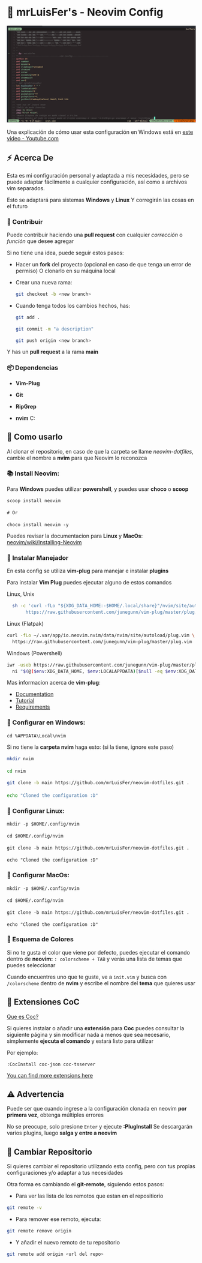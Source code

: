 # 📗 mrLuisFer's - Neovim Config
![](./doc/screenshot-init-vim.PNG)

Una explicación de cómo usar esta configuración en Windows está en [este video - Youtube.com](https://www.youtube.com/channel/UCw1Ipy5_P1OL0zUJMfYC7-A)

## ⚡ Acerca De

Esta es mi configuración personal y adaptada a mis necesidades, pero se puede adaptar fácilmente a cualquier configuración, así como a archivos vim separados.

Esto se adaptará para sistemas **Windows** y **Linux**
Y corregirán las cosas en el futuro

### 🌱 Contribuir

Puede contribuir haciendo una **pull request** con cualquier _corrección_ o _función_ que desee agregar

Si no tiene una idea, puede seguir estos pasos:

- Hacer un **fork** del proyecto (opcional en caso de que tenga un error de permiso)
  O clonarlo en su máquina local

- Crear una nueva rama:

  ```bash
  git checkout -b <new branch>
  ```

- Cuando tenga todos los cambios hechos, has:

  ```bash
  git add .
  ```

  ```bash
  git commit -m "a description"
  ```

  ```bash
  git push origin <new branch>
  ```

Y has un **pull request** a la rama **main**

### 📦 Dependencias

- **Vim-Plug**

- **Git**

- **RipGrep**

- **nvim** C:

## 🦄 Como usarlo
Al clonar el repositorio, en caso de que la carpeta se llame *neovim-dotfiles*, cambie el nombre a **nvim** para que Neovim lo reconozca

### 📚 Install Neovim:
  Para **Windows** puedes utilizar **powershell**, y puedes usar **choco** o **scoop**
  ```
  scoop install neovim
  
  # Or

  choco install neovim -y
  ```
  
  Puedes revisar la documentacion para **Linux** y **MacOs**: [neovim/wiki/Installing-Neovim](https://github.com/neovim/neovim/wiki/Installing-Neovim)
  
### 🌙 Instalar Manejador
  En esta config se utiliza **vim-plug** para manejar e instalar **plugins**

  Para instalar **Vim Plug** puedes ejecutar alguno de estos comandos

  Linux, Unix
  ```bash
    sh -c 'curl -fLo "${XDG_DATA_HOME:-$HOME/.local/share}"/nvim/site/autoload/plug.vim --create-dirs \
         https://raw.githubusercontent.com/junegunn/vim-plug/master/plug.vim'
  ```
  
  Linux (Flatpak)
  ```bash
  curl -fLo ~/.var/app/io.neovim.nvim/data/nvim/site/autoload/plug.vim \
    https://raw.githubusercontent.com/junegunn/vim-plug/master/plug.vim
  ```
  
  Windows (Powershell)
  ```bash
  iwr -useb https://raw.githubusercontent.com/junegunn/vim-plug/master/plug.vim |`
    ni "$(@($env:XDG_DATA_HOME, $env:LOCALAPPDATA)[$null -eq $env:XDG_DATA_HOME])/nvim-data/site/autoload/plug.vim" -Force
  ```
  
  Mas informacion acerca de **vim-plug**:
  - [Documentation](https://github.com/junegunn/vim-plug)
  - [Tutorial](https://github.com/junegunn/vim-plug/wiki/tutorial)
  - [Requirements](https://github.com/junegunn/vim-plug/wiki/requirements)
  
### 📘 Configurar en Windows:
  ```
  cd %APPDATA\Local\nvim
  ```
  
  Si no tiene la **carpeta nvim** haga esto: (si la tiene, ignore este paso)
  ```bash
  mkdir nvim
  
  cd nvim
  ```
  
  ```bash
  git clone -b main https://github.com/mrLuisFer/neovim-dotfiles.git .
  
  echo "Cloned the configuration :D"
  ```


### 🐧 Configurar Linux:
  ```
  mkdir -p $HOME/.config/nvim
  
  cd $HOME/.config/nvim
  
  git clone -b main https://github.com/mrLuisFer/neovim-dotfiles.git .
  
  echo "Cloned the configuration :D"
  ```

### 🍎 Configurar MacOs:
  ```
  mkdir -p $HOME/.config/nvim
  
  cd $HOME/.config/nvim
  
  git clone -b main https://github.com/mrLuisFer/neovim-dotfiles.git .
  
  echo "Cloned the configuration :D"
  ```

### 🌈 Esquema de Colores
Si no te gusta el color que viene por defecto, puedes ejecutar el comando dentro de **neovim:** `: colorscheme + TAB` y verás una lista de temas que puedes seleccionar

Cuando encuentres uno que te guste, ve a `init.vim` y busca con `/colorscheme` dentro de **nvim** y escribe el nombre del **tema** que quieres usar

## 🐊 Extensiones CoC
[Que es Coc?](https://github.com/neoclide/coc.nvim)

Si quieres instalar o añadir una **extensión** para **Coc** puedes consultar la siguiente página y sin modificar nada a menos que sea necesario, simplemente **ejecuta el comando** y estará listo para utilizar

Por ejemplo:

```
:CocInstall coc-json coc-tsserver
```

[You can find more extensions here](https://github.com/neoclide/coc.nvim/wiki/Using-coc-extensions)

## ⚠ Advertencia

Puede ser que cuando ingrese a la configuración clonada en neovim **por primera vez**, obtenga múltiples errores

No se preocupe, solo presione `Enter` y ejecute **:PlugInstall**
Se descargarán varios plugins, luego **salga y entre a neovim**

## 🐙 Cambiar Repositorio

Si quieres cambiar el repositorio utilizando esta config, pero con tus propias configuraciones y/o adaptar a tus necesidades

Otra forma es cambiando el **git-remote**, siguiendo estos pasos:

- Para ver las lista de los remotos que estan en el repositiorio
```bash
git remote -v
```

- Para remover ese remoto, ejecuta:
```bash
git remote remove origin
```

- Y añadir el nuevo remoto de tu repositorio
```bash
git remote add origin <url del repo>
```
